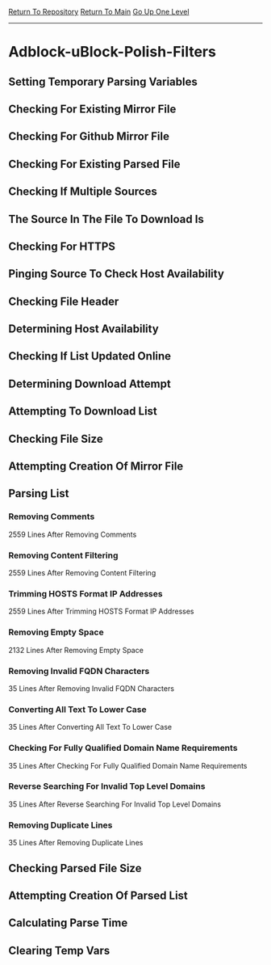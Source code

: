 [Return To Repository](https://github.com/deathbybandaid/piholeparser/)
[Return To Main](https://github.com/deathbybandaid/piholeparser/blob/master/RecentRunLogs/Mainlog.md)
[Go Up One Level](https://github.com/deathbybandaid/piholeparser/blob/master/RecentRunLogs/TopLevelScripts/30-Processing-Blacklists.md)
____________________________________
# Adblock-uBlock-Polish-Filters
## Setting Temporary Parsing Variables
## Checking For Existing Mirror File
## Checking For Github Mirror File
## Checking For Existing Parsed File
## Checking If Multiple Sources
## The Source In The File To Download Is
## Checking For HTTPS
## Pinging Source To Check Host Availability
## Checking File Header
## Determining Host Availability
## Checking If List Updated Online
## Determining Download Attempt
## Attempting To Download List
## Checking File Size
## Attempting Creation Of Mirror File
## Parsing List
### Removing Comments
2559 Lines After Removing Comments
### Removing Content Filtering
2559 Lines After Removing Content Filtering
### Trimming HOSTS Format IP Addresses
2559 Lines After Trimming HOSTS Format IP Addresses
### Removing Empty Space
2132 Lines After Removing Empty Space
### Removing Invalid FQDN Characters
35 Lines After Removing Invalid FQDN Characters
### Converting All Text To Lower Case
35 Lines After Converting All Text To Lower Case
### Checking For Fully Qualified Domain Name Requirements
35 Lines After Checking For Fully Qualified Domain Name Requirements
### Reverse Searching For Invalid Top Level Domains
35 Lines After Reverse Searching For Invalid Top Level Domains
### Removing Duplicate Lines
35 Lines After Removing Duplicate Lines
## Checking Parsed File Size
## Attempting Creation Of Parsed List
## Calculating Parse Time
## Clearing Temp Vars

